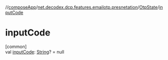 //[composeApp](../../../index.md)/[net.decodex.dcp.features.emailotp.presnetation](../index.md)/[OtpState](index.md)/[inputCode](input-code.md)

# inputCode

[common]\
val [inputCode](input-code.md): [String](https://kotlinlang.org/api/latest/jvm/stdlib/kotlin/-string/index.html)? = null
